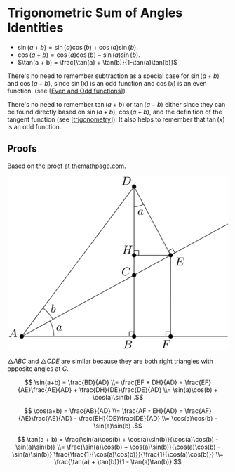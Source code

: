 # Trigonometric Sum of Angles Identities

- $\sin(a + b) = \sin(a)\cos(b) + \cos(a)\sin(b) .$
- $\cos(a + b) = \cos(a)\cos(b) - \sin(a)\sin(b) .$
- $\tan(a + b) = \frac{\tan(a) + \tan(b)}{1-\tan(a)\tan(b)}$

There's no need to remember subtraction as a special case for $\sin(a + b)$ and $\cos(a + b)$, since $\sin(x)$ is an odd function and $\cos(x)$ is an even function. (see [[Even and Odd functions]])

There's no need to remember $\tan(a + b)$ or $\tan(a - b)$ either since they can be found directly based on $\sin(a + b)$, $\cos(a + b)$, and the definition of the tangent function (see [[trigonometry]]). It also helps to remember that $\tan(x)$ is an odd function.

## Proofs

Based on [the proof at themathpage.com](https://themathpage.com/aTrig/sum-proof.htm).

![](../assets/svg/angle-sum-identity-1.svg)

$\triangle ABC$ and $\triangle CDE$ are similar because they are both right triangles with opposite angles at $C$.

$$
    \sin(a+b)
      = \frac{BD}{AD}
    \\= \frac{EF + DH}{AD}
      = \frac{EF}{AE}\frac{AE}{AD} + \frac{DH}{DE}\frac{DE}{AD}
    \\= \sin(a)\cos(b) + \cos(a)\sin(b)
.$$

$$
    \cos(a+b)
      = \frac{AB}{AD}
    \\= \frac{AF - EH}{AD}
      = \frac{AF}{AE}\frac{AE}{AD} - \frac{EH}{DE}\frac{DE}{AD}
    \\= \cos(a)\cos(b) - \sin(a)\sin(b)
.$$

$$
    \tan(a + b)
      = \frac{\sin(a)\cos(b) + \cos(a)\sin(b)}{\cos(a)\cos(b) - \sin(a)\sin(b)}
    \\= \frac{\sin(a)\cos(b) + \cos(a)\sin(b)}{\cos(a)\cos(b) - \sin(a)\sin(b)}
        \frac{\frac{1}{\cos(a)\cos(b)}}{\frac{1}{\cos(a)\cos(b)}}
    \\= \frac{\tan(a) + \tan(b)}{1 - \tan(a)\tan(b)}
$$

[//begin]: # "Autogenerated link references for markdown compatibility"
[Even and Odd functions]: even-and-odd-functions "Even and Odd Functions"
[trigonometry]: trigonometry "Trigonometry"
[//end]: # "Autogenerated link references"

